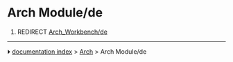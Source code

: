 # Arch Module/de
1.  REDIRECT [Arch_Workbench/de](Arch_Workbench/de.md)



---
⏵ [documentation index](../README.md) > [Arch](Arch_Workbench.md) > Arch Module/de
